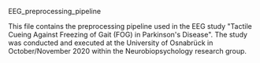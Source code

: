 EEG_preprocessing_pipeline

This file contains the preprocessing pipeline used in the EEG study "Tactile Cueing Against Freezing of Gait (FOG) in Parkinson's Disease". The study was conducted and executed at the University of Osnabrück in October/November 2020 within the Neurobiopsychology research group.
